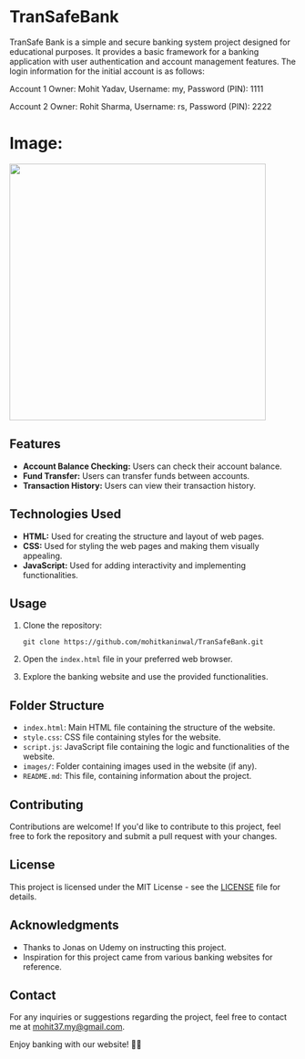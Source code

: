 # TranSafeBank
TranSafe Bank is a simple and secure banking system project designed for educational purposes. It provides a basic framework for a banking application with user authentication and account management features. The login information for the initial account is as follows:

 Account 1
 Owner: Mohit Yadav,
 Username: my,
 Password (PIN): 1111

 Account 2
 Owner: Rohit Sharma,
 Username: rs,
 Password (PIN): 2222

 # Image:
 <img src="https://github.com/mohitkaninwal/TranSafeBank/assets/89794081/b5d25c7c-780d-41bd-a229-65ed71372195" width="450px"/>
 
## Features

- **Account Balance Checking:** Users can check their account balance.
- **Fund Transfer:** Users can transfer funds between accounts.
- **Transaction History:** Users can view their transaction history.

## Technologies Used

- **HTML:** Used for creating the structure and layout of web pages.
- **CSS:** Used for styling the web pages and making them visually appealing.
- **JavaScript:** Used for adding interactivity and implementing functionalities.

## Usage

1. Clone the repository:

    ```
    git clone https://github.com/mohitkaninwal/TranSafeBank.git
    ```

2. Open the `index.html` file in your preferred web browser.

3. Explore the banking website and use the provided functionalities.

## Folder Structure

- `index.html`: Main HTML file containing the structure of the website.
- `style.css`: CSS file containing styles for the website.
- `script.js`: JavaScript file containing the logic and functionalities of the website.
- `images/`: Folder containing images used in the website (if any).
- `README.md`: This file, containing information about the project.

## Contributing

Contributions are welcome! If you'd like to contribute to this project, feel free to fork the repository and submit a pull request with your changes.

## License

This project is licensed under the MIT License - see the [LICENSE](LICENSE) file for details.

## Acknowledgments

- Thanks to Jonas on Udemy on instructing this project.
- Inspiration for this project came from various banking websites for reference.

## Contact

For any inquiries or suggestions regarding the project, feel free to contact me at [mohit37.my@gmail.com](mohit37.my@gmail.com).

Enjoy banking with our website! 🏦✨
